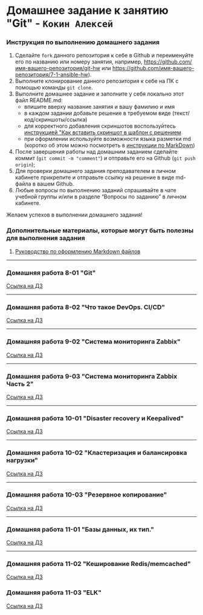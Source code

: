 # Домашнее задание к занятию "Git" - `Кокин Алексей`


### Инструкция по выполнению домашнего задания

   1. Сделайте `fork` данного репозитория к себе в Github и переименуйте его по названию или номеру занятия, например, https://github.com/имя-вашего-репозитория/git-hw или  https://github.com/имя-вашего-репозитория/7-1-ansible-hw).
   2. Выполните клонирование данного репозитория к себе на ПК с помощью команды `git clone`.
   3. Выполните домашнее задание и заполните у себя локально этот файл README.md:
      - впишите вверху название занятия и вашу фамилию и имя
      - в каждом задании добавьте решение в требуемом виде (текст/код/скриншоты/ссылка)
      - для корректного добавления скриншотов воспользуйтесь [инструкцией "Как вставить скриншот в шаблон с решением](https://github.com/netology-code/sys-pattern-homework/blob/main/screen-instruction.md)
      - при оформлении используйте возможности языка разметки md (коротко об этом можно посмотреть в [инструкции  по MarkDown](https://github.com/netology-code/sys-pattern-homework/blob/main/md-instruction.md))
   4. После завершения работы над домашним заданием сделайте коммит (`git commit -m "comment"`) и отправьте его на Github (`git push origin`);
   5. Для проверки домашнего задания преподавателем в личном кабинете прикрепите и отправьте ссылку на решение в виде md-файла в вашем Github.
   6. Любые вопросы по выполнению заданий спрашивайте в чате учебной группы и/или в разделе “Вопросы по заданию” в личном кабинете.
   
Желаем успехов в выполнении домашнего задания!
   
### Дополнительные материалы, которые могут быть полезны для выполнения задания

1. [Руководство по оформлению Markdown файлов](https://gist.github.com/Jekins/2bf2d0638163f1294637#Code)

---

### Домашняя работа 8-01 "Git"


[Ссылка на ДЗ](https://github.com/KokinAlexey/all-hw/blob/main/hw-08-01-git/README.md)

---

### Домашняя работа 8-02 "Что такое DevOps. CI/CD"


[Ссылка на ДЗ](https://github.com/KokinAlexey/all-hw/blob/main/hw-08-02-jenkins/README.md)

---

### Домашняя работа 9-02 "Система мониторинга Zabbix"

[Ссылка на ДЗ](https://github.com/KokinAlexey/all-hw/blob/main/hw-09-02-zabbix/README.md)

---

### Домашняя работа 9-03 "Система мониторинга Zabbix Часть 2"

[Ссылка на ДЗ](https://github.com/KokinAlexey/all-hw/blob/main/hw-09-03-zabbix/README.md)

---

### Домашняя работа 10-01 "Disaster recovery и Keepalived"

[Ссылка на ДЗ](https://github.com/KokinAlexey/all-hw/blob/main/hw-10-01-keepalived/README.md)

---

### Домашняя работа 10-02 "Кластеризация и балансировка нагрузки"

[Ссылка на ДЗ](https://github.com/KokinAlexey/all-hw/blob/main/hw-10-02-haproxy/README.md)

---

### Домашняя работа 10-03 "Резервное копирование"

[Ссылка на ДЗ](https://github.com/KokinAlexey/all-hw/blob/main/hw-10-03-backup/README.md)

---

### Домашняя работа 11-01 "Базы данных, их тип."

[Ссылка на ДЗ](https://github.com/KokinAlexey/all-hw/blob/main/hw-11-01-db/README.md)

---

### Домашняя работа 11-02 "Кеширование Redis/memcached"

[Ссылка на ДЗ](https://github.com/KokinAlexey/all-hw/blob/main/hw-11-02-redis/README.md)

### Домашняя работа 11-03 "ELK"

[Ссылка на ДЗ](https://github.com/KokinAlexey/all-hw/blob/main/hw-11-03-elk/README.md)

